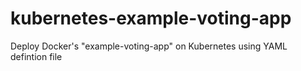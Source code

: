 # kubernetes-example-voting-app
Deploy Docker's "example-voting-app" on Kubernetes using YAML defintion file
